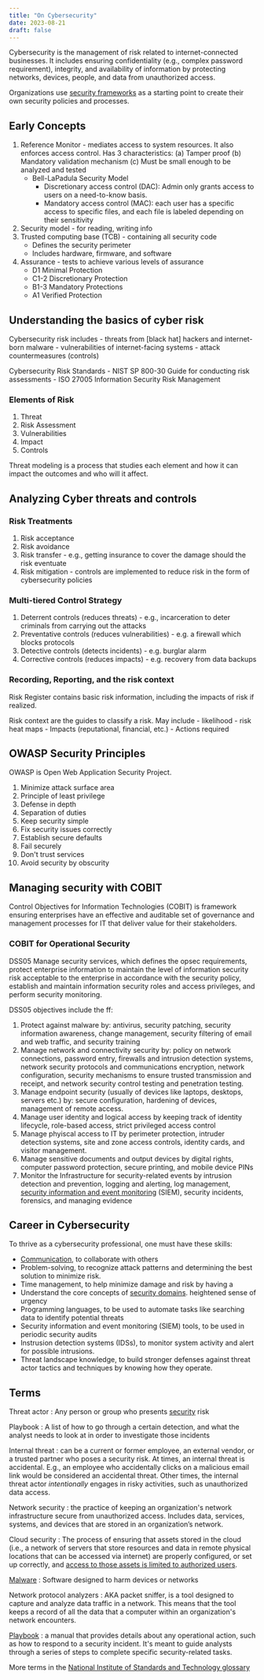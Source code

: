 ```yaml
---
title: "On Cybersecurity"
date: 2023-08-21
draft: false
---
```


Cybersecurity is the management of risk related to internet-connected
businesses. It includes ensuring confidentiality (e.g., complex password
requirement), integrity, and
availability of information by protecting networks, devices, people, and
data from unauthorized access.

Organizations use [security frameworks](/security-frameworks) as
a starting point to create
their own security policies and processes.

## Early Concepts

1. Reference Monitor - mediates access to system resources.  It also
   enforces access control. Has 3 characteristics: (a) Tamper proof (b)
   Mandatory validation mechanism (c) Must be small enough to be analyzed
   and tested
    - Bell-LaPadula Security Model
        - Discretionary access control (DAC): Admin only grants access
          to users on a need-to-know basis.
        - Mandatory access control (MAC): each user has a specific
          access to specific files, and each file is labeled depending
          on their sensitivity
2. Security model - for reading, writing info
3. Trusted computing base (TCB) - containing all security code
    - Defines the security perimeter
    - Includes hardware, firmware, and software
4. Assurance - tests to achieve various levels of assurance
    - D1 Minimal Protection
    - C1-2 Discretionary Protection
    - B1-3 Mandatory Protections
    - A1 Verified Protection

## Understanding the basics of cyber risk

Cybersecurity risk includes
    - threats from [black hat] hackers and internet-born malware
    - vulnerabilities of internet-facing systems
    - attack countermeasures (controls)

Cybersecurity Risk Standards
    - NIST SP 800-30 Guide for conducting risk assessments
    - ISO 27005 Information Security Risk Management

### Elements of Risk

1. Threat
2. Risk Assessment
3. Vulnerabilities
4. Impact
5. Controls

Threat modeling is a process that studies each element and how it can
impact the outcomes and who will it affect.

## Analyzing Cyber threats and controls

### Risk Treatments

1. Risk acceptance
2. Risk avoidance
3. Risk transfer - e.g., getting insurance to cover the damage should
   the risk eventuate
4. Risk mitigation - controls are implemented to reduce risk in the form
   of cybersecurity policies

### Multi-tiered Control Strategy

1. Deterrent controls (reduces threats) - e.g., incarceration to deter
   criminals from carrying out the attacks
2. Preventative controls (reduces vulnerabilities) - e.g. a firewall
   which blocks protocols
3. Detective controls (detects incidents) - e.g. burglar alarm
4. Corrective controls (reduces impacts) - e.g. recovery from data
   backups

### Recording, Reporting, and the risk context

Risk Register contains basic risk information, including the impacts of
risk if realized.

Risk context are the guides to classify a risk. May include
    - likelihood
    - risk heat maps
    - Impacts (reputational, financial, etc.)
    - Actions required

## OWASP Security Principles

OWASP is Open Web Application Security Project.

1. Minimize attack surface area
2. Principle of least privilege
3. Defense in depth
4. Separation of duties
5. Keep security simple
6. Fix security issues correctly
7. Establish secure defaults
8. Fail securely
9. Don't trust services
10. Avoid security by obscurity

## Managing security with COBIT

Control Objectives for Information Technologies (COBIT) is framework
ensuring enterprises have an effective and auditable set of governance
and management processes for IT that deliver value for their
stakeholders.

### COBIT for Operational Security

DSS05 Manage security services, which defines the opsec requirements,
protect enterprise information to maintain the level of information
security risk acceptable to the enterprise in accordance with the
security policy, establish and maintain information security roles and
access privileges, and perform security monitoring. 

DSS05 objectives include the ff:
1. Protect against malware by: antivirus, security patching, security
   information awareness, change management, security filtering of email
   and web traffic, and security training
2. Manage network and connectivity security by: policy on network
   connections, password entry, firewalls and intrusion detection
   systems, network security protocols and communications encryption,
   network configuration, security mechanisms to ensure trusted
   transmission and receipt, and network security control testing and
   penetration testing. 
3. Manage endpoint security (usually of devices like laptops, desktops,
   servers etc.) by: secure configuration, hardening of devices,
   management of remote access.
4. Manage user identity and logical access by keeping track of identity
   lifecycle, role-based access, strict privileged access control
5. Manage phyiscal access to IT by perimeter protection, intruder
   detection systems, site and zone access controls, identity cards, and
   visitor management.
6. Manage sensitive documents and output devices by digital rights,
   computer password protection, secure printing, and mobile device PINs
7. Monitor the Infrastructure for security-related events by intrusion
   detection and prevention, logging and alerting, log management,
   [security information and event monitoring](/SIEM) (SIEM), security incidents,
   forensics, and managing evidence

## Career in Cybersecurity

To thrive as a cybersecurity professional, one must have these skills:

- [Communication](/communication), to collaborate with others
- Problem-solving, to recognize attack patterns and determining the best
  solution to minimize risk.
- Time management, to help minimize damage and risk by having a
- Understand the core concepts of [security domains](/security-domains).
  heightened sense of urgency
- Programming languages, to be used to automate tasks like searching
  data to identify potential threats
- Security information and event monitoring (SIEM) tools, to be used in
  periodic security audits
- Instrusion detection systems (IDSs), to monitor system activity and
  alert for possible intrusions.
- Threat landscape knowledge, to build stronger defenses against threat
  actor tactics and techniques by knowing how they operate.

## Terms

Threat actor
: Any person or group who presents [security](/security) risk

Playbook
: A list of how to go through a certain detection, and what the analyst
needs to look at in order to investigate those incidents

Internal threat
: can be a current or former employee, an external vendor, or a trusted
partner who poses a security risk. At times, an internal threat is
accidental. E.g., an employee who accidentally clicks on a
malicious email link would be considered an accidental threat. Other
times, the internal threat actor *intentionally* engages in risky
activities, such as unauthorized data access.

Network security 
: the practice of keeping an organization's network
infrastructure secure from unauthorized access. Includes data,
services, systems, and devices that are stored in an organization’s
network.

Cloud security
: The process of ensuring that assets stored in the
cloud (i.e., a network of servers that store resources and data in
remote physical locations that can be accessed via internet) are
properly configured, or set up correctly, and
[access to those assets is limited to authorized users](/asset-security).

[Malware](/malware)
: Software designed to harm devices or networks

Network protocol analyzers
: AKA packet sniffer, is a tool designed to capture and analyze data
traffic in a network. This means that the tool keeps a record of all the
data that a computer within an organization's network encounters.

[Playbook](/playbook)
: a manual that provides details about any operational action, such as
how to respond to a security incident. It's meant to guide analysts through a
series of steps to complete specific security-related tasks.

More terms in the
[National Institute of Standards and Technology glossary](https://csrc.nist.gov/glossary)
